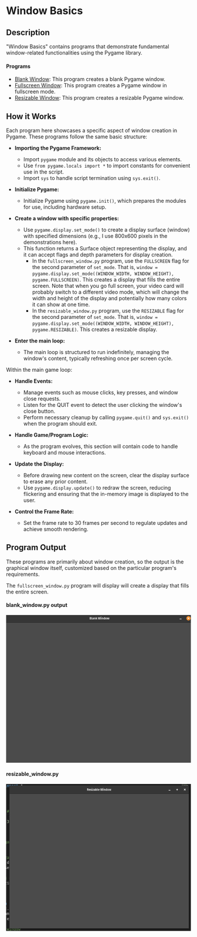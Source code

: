# Window Basics

## Description

"Window Basics" contains programs that demonstrate fundamental window-related functionalities using the Pygame library.

#### Programs

- [Blank Window](blank_window.py): This program creates a blank Pygame window.
- [Fullscreen Window](fullscreen_window.py): This program creates a Pygame window in fullscreen mode.
- [Resizable Window](resizable_window.py): This program creates a resizable Pygame window.

## How it Works

Each program here showcases a specific aspect of window creation in Pygame. These programs follow the same basic structure:

- **Importing the Pygame Framework:**
    - Import `pygame` module and its objects to access various elements.
    - Use `from pygame.locals import *` to import constants for convenient use in the script.
    - Import `sys` to handle script termination using `sys.exit()`.

- **Initialize Pygame:**
    - Initialize Pygame using `pygame.init()`, which prepares the modules for use, including hardware setup.

- **Create a window with specific properties:**
    - Use `pygame.display.set_mode()` to create a display surface (window) with specified dimensions (e.g., I use 800x600 pixels in the demonstrations here).
    - This function returns a Surface object representing the display, and it can accept flags and depth parameters for display creation.
        - In the `fullscreen_window.py` program, use the `FULLSCREEN` flag for the second parameter of `set_mode`. That is, `window = pygame.display.set_mode((WINDOW_WIDTH, WINDOW_HEIGHT), pygame.FULLSCREEN)`. This creates a display that fills the entire screen. Note that when you go full screen, your video card will probably switch to a different video mode, which will change the width and height of the display and potentially how many colors it can show at one time.
        - In the `resizable_window.py` program, use the `RESIZABLE` flag for the second parameter of `set_mode`. That is, `window = pygame.display.set_mode((WINDOW_WIDTH, WINDOW_HEIGHT), pygame.RESIZABLE)`. This creates a resizable display.

- **Enter the main loop:**
    - The main loop is structured to run indefinitely, managing the window's content, typically refreshing once per screen cycle.

Within the main game loop:

- **Handle Events:**
    - Manage events such as mouse clicks, key presses, and window close requests.
    - Listen for the QUIT event to detect the user clicking the window's close button.
    - Perform necessary cleanup by calling `pygame.quit()` and `sys.exit()` when the program should exit.

- **Handle Game/Program Logic:**
    - As the program evolves, this section will contain code to handle keyboard and mouse interactions.

- **Update the Display:**
    - Before drawing new content on the screen, clear the display surface to erase any prior content.
    - Use `pygame.display.update()` to redraw the screen, reducing flickering and ensuring that the in-memory image is displayed to the user.

- **Control the Frame Rate:**
    - Set the frame rate to 30 frames per second to regulate updates and achieve smooth rendering.


## Program Output

These programs are primarily about window creation, so the output is the graphical window itself, customized based on the particular program's requirements.

The `fullscreen_window.py` program will display will create a display that fills the entire screen.

#### blank_window.py output

![Blank Window Output](output/blank-output.png)


#### resizable_window.py

![Resizable Window Output](output/resize-output.gif)

